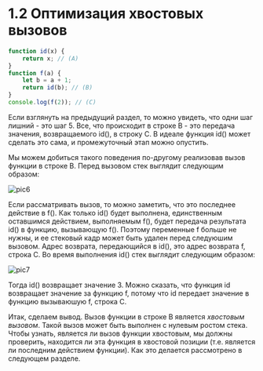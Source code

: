 # 1.2 Оптимизация хвостовых вызовов

```js
function id(x) {
    return x; // (A)
}
function f(a) {
    let b = a + 1;
    return id(b); // (B)
}
console.log(f(2)); // (C)
```

Если взглянуть на предыдущий раздел, то можно увидеть, что одни шаг лишний - это шаг 5. Все, что происходит в строке B - это передача значения, возвращаемого id(), в строку C. В идеале функция id() может сделать это сама, и промежуточный этап можно опустить.

Мы можем добиться такого поведения по-другому реализовав вызов функции в строке B. Перед вызовом стек выглядит следующим образом:

![pic6](http://2ality.com/2015/06/tail-call-optimization/stack_frames_2.jpg)

Если рассматривать вызов, то можно заметить, что это последнее действие в f(). Как только id() будет выполнена, единственным оставшимся действием, выполняемым f(), будет передача результата id() в функцию, вызывающую f(). Поэтому переменные f больше не нужны, и ее стековый кадр может быть удален перед следуюшим вызовом. Адрес возврата, передающийся в id(), это адрес возврата f, строка C. Во время выполнения id() стек выглядит следующим образом:

![pic7](http://2ality.com/2015/06/tail-call-optimization/stack_frames_2_tco.jpg)

Тогда id() возвращает значение 3. Можно сказать, что функция id возвращает значение за функцию f, потому что id передает значение в функцию вызываюшую f, строка C.

Итак, сделаем вывод. Вызов функции в строке B является *хвостовым вызовом*. Такой вызов может быть выполнен с нулевым ростом стека. Чтобы узнать, является ли вызов функции хвостовым, мы должны проверить, находится ли эта функция в хвостовой позиции (т.е. является ли последним действием функции). Как это делается рассмотрено в следующем разделе.